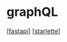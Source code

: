 # graphQL

[[fastapi]]
[[starlette]]

[//begin]: # "Autogenerated link references for markdown compatibility"
[fastapi]: ../lists/fastapi "fastapi"
[starlette]: starlette "starlette"
[//end]: # "Autogenerated link references"